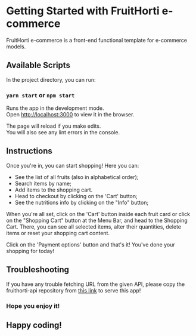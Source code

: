 # Getting Started with FruitHorti e-commerce

FruitHorti e-commerce is a front-end functional template for e-commerce models.

## Available Scripts

In the project directory, you can run:

### `yarn start` or `npm start`

Runs the app in the development mode.\
Open [http://localhost:3000](http://localhost:3000) to view it in the browser.

The page will reload if you make edits.\
You will also see any lint errors in the console.

## Instructions

Once you're in, you can start shopping! Here you can: 

- See the list of all fruits (also in alphabetical order);
- Search items by name;
- Add items to the shopping cart.
- Head to checkout by clicking on the 'Cart' button;
- See the nutritions info by clicking on the "Info" button;

When you're all set, click on the 'Cart' button inside each fruit card or 
click on the "Shopping Cart" button at the Menu Bar, and head to the Shopping Cart.
There, you can see all selected items, alter their quantities, delete items or reset your shopping cart content.

Click on the 'Payment options' button and that's 
it! You've done your shopping for today!

## Troubleshooting

If you have any trouble fetching URL from the given API, please copy the
fruithorti-api repository from [this link](https://github.com/cataopriscila/fruithorti-api) to serve this app!

### Hope you enjoy it!
## Happy coding!